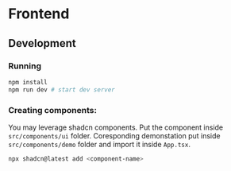 # Frontend

## Development

### Running 
```bash
npm install
npm run dev # start dev server
```

### Creating components:
You may leverage shadcn components. Put the component inside `src/components/ui` folder. Coresponding demonstation put inside `src/components/demo` folder and import it inside `App.tsx`.

```bash
npx shadcn@latest add <component-name>
```


